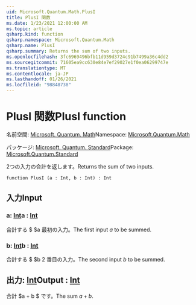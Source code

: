 ```yaml
---
uid: Microsoft.Quantum.Math.PlusI
title: PlusI 関数
ms.date: 1/23/2021 12:00:00 AM
ms.topic: article
qsharp.kind: function
qsharp.namespace: Microsoft.Quantum.Math
qsharp.name: PlusI
qsharp.summary: Returns the sum of two inputs.
ms.openlocfilehash: 3fc6969496bfb11d959d3724c91b7499a36c4dd2
ms.sourcegitcommit: 71605ea9cc630e84e7ef29027e1f0ea06299747e
ms.translationtype: MT
ms.contentlocale: ja-JP
ms.lasthandoff: 01/26/2021
ms.locfileid: "98848738"
---
```

# <a name="plusi-function"></a><span data-ttu-id="3a731-102">PlusI 関数</span><span class="sxs-lookup"><span data-stu-id="3a731-102">PlusI function</span></span>

<span data-ttu-id="3a731-103">名前空間: [Microsoft. Quantum. Math](xref:Microsoft.Quantum.Math)</span><span class="sxs-lookup"><span data-stu-id="3a731-103">Namespace: [Microsoft.Quantum.Math](xref:Microsoft.Quantum.Math)</span></span>

<span data-ttu-id="3a731-104">パッケージ: [Microsoft. Quantum. Standard](https://nuget.org/packages/Microsoft.Quantum.Standard)</span><span class="sxs-lookup"><span data-stu-id="3a731-104">Package: [Microsoft.Quantum.Standard](https://nuget.org/packages/Microsoft.Quantum.Standard)</span></span>


<span data-ttu-id="3a731-105">2つの入力の合計を返します。</span><span class="sxs-lookup"><span data-stu-id="3a731-105">Returns the sum of two inputs.</span></span>

```qsharp
function PlusI (a : Int, b : Int) : Int
```


## <a name="input"></a><span data-ttu-id="3a731-106">入力</span><span class="sxs-lookup"><span data-stu-id="3a731-106">Input</span></span>

### <a name="a--int"></a><span data-ttu-id="3a731-107">a: [Int](xref:microsoft.quantum.lang-ref.int)</span><span class="sxs-lookup"><span data-stu-id="3a731-107">a : [Int](xref:microsoft.quantum.lang-ref.int)</span></span>

<span data-ttu-id="3a731-108">合計する $ $a 最初の入力。</span><span class="sxs-lookup"><span data-stu-id="3a731-108">The first input $a$ to be summed.</span></span>


### <a name="b--int"></a><span data-ttu-id="3a731-109">b: [Int](xref:microsoft.quantum.lang-ref.int)</span><span class="sxs-lookup"><span data-stu-id="3a731-109">b : [Int](xref:microsoft.quantum.lang-ref.int)</span></span>

<span data-ttu-id="3a731-110">合計する $ $b 2 番目の入力。</span><span class="sxs-lookup"><span data-stu-id="3a731-110">The second input $b$ to be summed.</span></span>



## <a name="output--int"></a><span data-ttu-id="3a731-111">出力: [Int](xref:microsoft.quantum.lang-ref.int)</span><span class="sxs-lookup"><span data-stu-id="3a731-111">Output : [Int](xref:microsoft.quantum.lang-ref.int)</span></span>

<span data-ttu-id="3a731-112">合計 $a + b $ です。</span><span class="sxs-lookup"><span data-stu-id="3a731-112">The sum $a + b$.</span></span>
